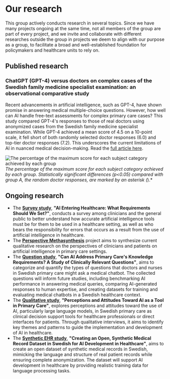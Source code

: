 # Our research

This group actively conducts research in several topics. Since we have many projects
ongoing at the same time, not all members of the group are part of every project,
and we invite and collaborate with different researches outside the group in projects
we deem to align with our purpose as a group, to facilitate a broad and well-established
foundation for policymakers and healthcare units to rely on.

## Published research
### ChatGPT (GPT-4) versus doctors on complex cases of the Swedish family medicine specialist examination: an observational comparative study

Recent advancements in artificial intelligence, such as GPT-4, have shown promise in answering medical multiple-choice questions. However, how well can AI handle free-text assessments for complex primary care cases? This study compared GPT-4's responses to those of real doctors using anonymized cases from the Swedish family medicine specialist examination. While GPT-4 achieved a mean score of 4.5 on a 10-point scale, it fell short of both randomly selected doctor responses (6.0) and top-tier doctor responses (7.2). This underscores the current limitations of AI in nuanced medical decision-making. Read the [full article here](https://bmjopen.bmj.com/content/14/12/e086148).

![The percentage of the maximum score for each subject category achieved by each group](https://bmjopen.bmj.com/content/bmjopen/14/12/e086148/F1.medium.gif)
*The percentage of the maximum score for each subject category achieved by each group. Statistically significant differences (p<0.05) compared with group A, the random doctor responses, are marked by an asterisk (*).*

## Ongoing research

- The [**Survey study**](Survey%20study), **"AI Entering Healthcare: What Requirements Should We Set?"**, 
  conducts a survey among clinicians and the general public
  to better understand how accurate artificial intelligence tools must be for them to be
  used in a healthcare setting, as well as who bears the responsibility for errors that
  occurs as a result from the use of artificial intelligence in healthcare.
- The [**Perspective Methasynthesis**](Perspective%20metasynthesis) project aims to synthesize
  current qualitative research on the perspectives of clinicians and patients on artificial
  intelligence in primary care settings.
- The [**Question study**](Question%20study), **"Can AI Address Primary Care's Knowledge 
  Requirements? A Study of Clinically Relevant Questions"**, aims to categorize and quantify 
  the types of questions that doctors and nurses in Swedish primary care might ask a medical 
  chatbot. The collected questions will inform future studies, including benchmarking AI 
  performance in answering medical queries, comparing AI-generated responses to human expertise, 
  and creating datasets for training and evaluating medical chatbots in a Swedish healthcare 
  context.
- The [**Qualitative study**](Qualitative%20study), **"Perceptions and Attitudes Toward AI 
  as a Tool in Primary Care"**, explores perceptions and attitudes toward the use of AI, 
  particularly large language models, in Swedish primary care as clinical decision support 
  tools for healthcare professionals or direct interfaces for patients. Through qualitative 
  interviews, it aims to identify key themes and patterns to guide the implementation and 
  development of AI in healthcare.
- The [**Synthetic EHR study**](Synthetic%20EHR%20study), **"Creating an Open, Synthetic 
  Medical Record Dataset in Swedish for AI Development in Healthcare"**, aims to create an open
  dataset of synthetic medical records in Swedish, mimicking the language and structure of 
  real patient records while ensuring complete anonymization. The dataset will support AI 
  development in healthcare by providing realistic training data for language processing tasks.